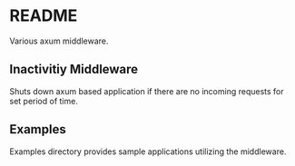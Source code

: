 # README

Various axum middleware.

## Inactivitiy Middleware

Shuts down axum based application if there are no incoming requests for set period of time.

## Examples

Examples directory provides sample applications utilizing the middleware.

